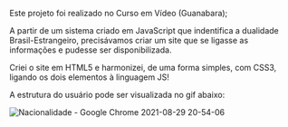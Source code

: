 Este projeto foi realizado no Curso em Vídeo (Guanabara);

A partir de um sistema criado em JavaScript que indentifica a dualidade Brasil-Estrangeiro, precisávamos criar um site que se ligasse as informações e pudesse ser disponibilizada.

Criei o site em HTML5 e harmonizei, de uma forma simples, com CSS3, ligando os dois elementos à linguagem JS!

A estrutura do usuário pode ser visualizada no gif abaixo:

![Nacionalidade - Google Chrome 2021-08-29 20-54-06](https://user-images.githubusercontent.com/61979726/131269580-5c9da28e-8da6-4d23-8dcd-41080e99f8bb.gif)

